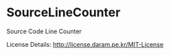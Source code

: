 SourceLineCounter
=================

Source Code Line Counter

License Details:
http://license.daram.pe.kr/MIT-License